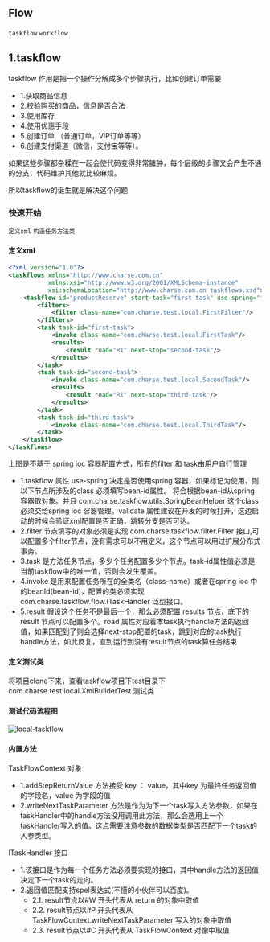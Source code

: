 ## Flow

`taskflow` `workflow`
## 1.taskflow 
 taskflow 作用是把一个操作分解成多个步骤执行，比如创建订单需要 
 * 1.获取商品信息
 * 2.校验购买的商品，信息是否合法
 * 3.使用库存
 * 4.使用优惠手段 
 * 5.创建订单 （普通订单，VIP订单等等）
 * 6.创建支付渠道（微信，支付宝等等）。
 
 如果这些步骤都杂糅在一起会使代码变得非常臃肿，每个层级的步骤又会产生不通的分支，代码维护其他就比较麻烦。
 
 所以taskflow的诞生就是解决这个问题
 
 ### 快速开始
 `定义xml` `构造任务方法类`
 
 #### 定义xml


```xml
<?xml version="1.0"?>
<taskflows xmlns="http://www.charse.com.cn"
           xmlns:xsi="http://www.w3.org/2001/XMLSchema-instance"
           xsi:schemaLocation="http://www.charse.com.cn taskflows.xsd">
    <taskflow id="productReserve" start-task="first-task" use-spring="false" validate="true">
        <filters>
            <filter class-name="com.charse.test.local.FirstFilter"/>
        </filters>
        <task task-id="first-task">
            <invoke class-name="com.charse.test.local.FirstTask"/>
            <results>
                <result road="R1" next-stop="second-task"/>
            </results>
        </task>
        <task task-id="second-task">
            <invoke class-name="com.charse.test.local.SecondTask"/>
            <results>
                <result road="R1" next-stop="third-task"/>
            </results>
        </task>
        <task task-id="third-task">
            <invoke class-name="com.charse.test.local.ThirdTask"/>
        </task>
    </taskflow>
</taskflows>
```

上图是不基于 spring ioc 容器配置方式，所有的filter 和 task由用户自行管理

* 1.taskflow 属性 use-spring 决定是否使用spring 容器，如果标记为使用，则以下节点所涉及的class 必须填写bean-id属性。
将会根据bean-id从spring容器取对象。并且 com.charse.taskflow.utils.SpringBeanHelper 这个class必须交给spring ioc 容器管理。validate 
属性建议在开发的时候打开，这边启动的时候会验证xml配置是否正确，跳转分支是否可达。
* 2.filter 节点填写的对象必须是实现 com.charse.taskflow.filter.Filter 接口,可以配置多个filter节点，没有需求可以不用定义，这个节点可以用过扩展分布式事务。
* 3.task 是方法任务节点，多少个任务配置多少个节点。task-id属性值必须是当前taskflow中的唯一值，否则会发生覆盖。  
* 4.invoke 是用来配置任务所在的全类名（class-name）或者在spring ioc 中的beanId(bean-id)，配置的类必须实现 com.charse.taskflow.flow.ITaskHandler 
泛型接口。
* 5.result 假设这个任务不是最后一个，那么必须配置 results 节点，底下的 result 节点可以配置多个。road 
属性对应着本task执行handle方法的返回值，如果匹配到了则会选择next-stop配置的task，跳到对应的task执行handle方法，如此反复，直到运行到没有result节点的task算任务结束

 #### 定义测试类
 将项目clone下来，查看taskflow项目下test目录下 com.charse.test.local.XmlBuilderTest 测试类
 
 #### 测试代码流程图
 ![local-taskflow](http://thyrsi.com/t6/362/1535186197x-1404817850.png)
 
 #### 内置方法
 
 TaskFlowContext 对象
 * 1.addStepReturnValue 方法接受 key ： value，其中key 为最终任务返回值的字段名，value 为字段的值
 * 2.writeNextTaskParameter 方法是作为为下一个task写入方法参数，如果在 
 taskHandler中的handle方法没用调用此方法，那么会选用上一个taskHandler写入的值。这点需要注意参数的数据类型是否匹配下一个task的入参类型。
 
 ITaskHandler 接口
 * 1.该接口是作为每一个任务方法必须要实现的接口，其中handle方法的返回值决定下一个task的走向。
 * 2.返回值匹配支持spel表达式(不懂的小伙伴可以百度)。
    * 2.1. result节点以\#W 开头代表从 return 的对象中取值
    * 2.2. result节点以\#P 开头代表从 TaskFlowContext.writeNextTaskParameter 写入的对象中取值
    * 2.3. result节点以\#C 开头代表从 TaskFlowContext 对像中取值 
 
 